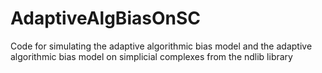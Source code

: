 # AdaptiveAlgBiasOnSC
Code for simulating the adaptive algorithmic bias model and the adaptive algorithmic bias model on simplicial complexes from the ndlib library
